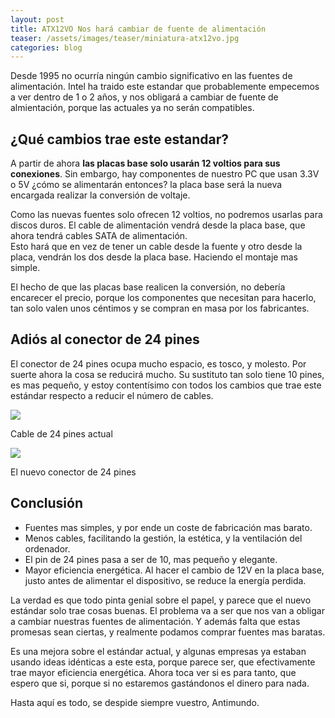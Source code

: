 ```yaml
---
layout: post
title: ATX12VO Nos hará cambiar de fuente de alimentación
teaser: /assets/images/teaser/miniatura-atx12vo.jpg
categories: blog
---
```

Desde 1995 no ocurría ningún cambio significativo en las fuentes de alimentación. Intel ha traido este estandar que probablemente empecemos a ver dentro de 1 o 2 años, y nos obligará a cambiar de fuente de almientación, porque las actuales ya no serán compatibles.

## ¿Qué cambios trae este estandar?

A partir de ahora **las placas base solo usarán 12 voltios para sus conexiones**. Sin embargo, hay componentes de nuestro PC que usan 3.3V o 5V ¿cómo se alimentarán entonces? la placa base será la nueva encargada realizar la conversión de voltaje.

Como las nuevas fuentes solo ofrecen 12 voltios, no podremos usarlas para discos duros. El cable de alimentación vendrá desde la placa base, que ahora tendrá cables SATA de alimentación.\
Esto hará que en vez de tener un cable desde la fuente y otro desde la placa, vendrán los dos desde la placa base. Haciendo el montaje mas simple.

El hecho de que las placas base realicen la conversión, no debería encarecer el precio, porque los componentes que necesitan para hacerlo, tan solo valen unos céntimos y se compran en masa por los fabricantes.

## Adiós al conector de 24 pines

El conector de 24 pines ocupa mucho espacio, es tosco, y molesto. Por suerte ahora la cosa se reducirá mucho. Su sustituto tan solo tiene 10 pines, es mas pequeño, y estoy contentísimo con todos los cambios que trae este estándar respecto a reducir el número de cables.

[![](https://www.lifewire.com/thmb/mXokT7V-5l9xghB-SlQqko3SWzQ=/1500x1000/filters:no_upscale():max_bytes(150000):strip_icc()/atx-24-pin-12v-power-supply-pinout-2624578-ADD-FINAL-d0b3d259d8f842af9e2481f2b75a447b-ee893d77c8ae488593b46d7f7bc3f1d1.png)](https://www.lifewire.com/thmb/mXokT7V-5l9xghB-SlQqko3SWzQ=/1500x1000/filters:no_upscale():max_bytes(150000):strip_icc()/atx-24-pin-12v-power-supply-pinout-2624578-ADD-FINAL-d0b3d259d8f842af9e2481f2b75a447b-ee893d77c8ae488593b46d7f7bc3f1d1.png)

Cable de 24 pines actual

[![](https://file1.hkepc.net/2020/02/source/01174248681854831034.jpg)](https://file1.hkepc.net/2020/02/source/01174248681854831034.jpg)

El nuevo conector de 24 pines

## Conclusión

- Fuentes mas simples, y por ende un coste de fabricación mas barato.
- Menos cables, facilitando la gestión, la estética, y la ventilación del ordenador.
- El pin de 24 pines pasa a ser de 10, mas pequeño y elegante.
- Mayor eficiencia energética. Al hacer el cambio de 12V en la placa base, justo antes de alimentar el dispositivo, se reduce la energía perdida.

La verdad es que todo pinta genial sobre el papel, y parece que el nuevo estándar solo trae cosas buenas. El problema va a ser que nos van a obligar a cambiar nuestras fuentes de alimentación. Y además falta que estas promesas sean ciertas, y realmente podamos comprar fuentes mas baratas.

Es una mejora sobre el estándar actual, y algunas empresas ya estaban usando ideas idénticas a este esta, porque parece ser, que efectivamente trae mayor eficiencia energética. Ahora toca ver si es para tanto, que espero que si, porque si no estaremos gastándonos el dinero para nada.

Hasta aquí es todo, se despide siempre vuestro, Antimundo.